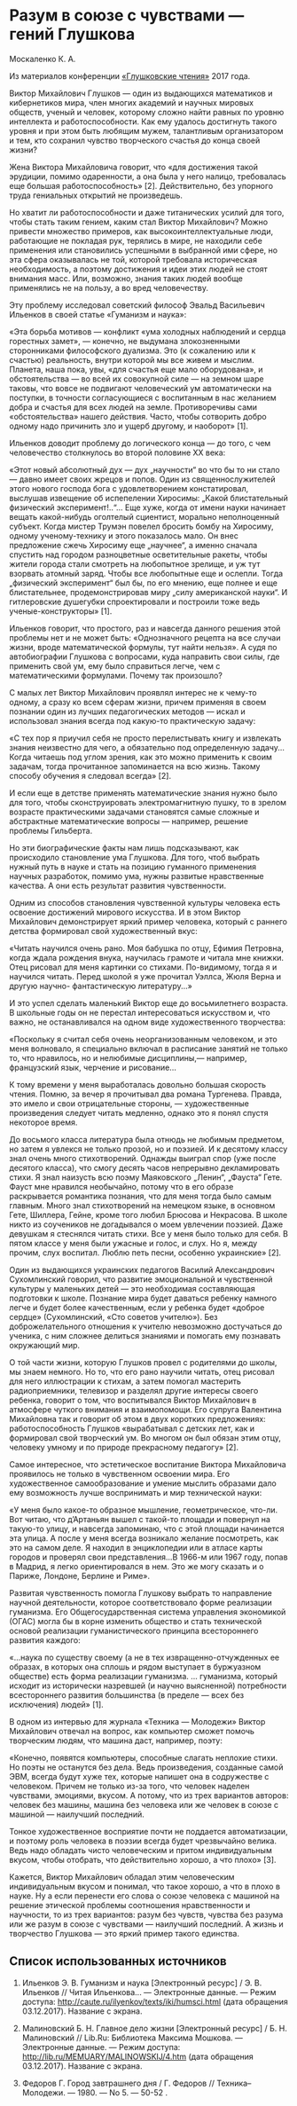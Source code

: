 # Разум в союзе с чувствами — гений Глушкова

Москаленко К. А.

Из материалов конференции [«Глушковские чтения»](index.md) 2017 года.

Виктор Михайлович Глушков — один из выдающихся математиков и кибернетиков мира, член многих академий и научных мировых обществ, ученый и человек, которому сложно найти равных по уровню интеллекта и работоспособности. Как ему удалось достигнуть такого уровня и при этом быть любящим мужем, талантливым организатором и тем, кто сохранил чувство творческого счастья до конца своей жизни?

Жена Виктора Михайловича говорит, что «для достижения такой эрудиции, помимо одаренности, а она была у него налицо, требовалась еще большая работоспособность» [2]. Действительно, без упорного труда гениальных открытий не произведешь.

Но хватит ли работоспособности и даже титанических усилий для того, чтобы стать таким гением, каким стал Виктор Михайлович? Можно привести множество примеров, как высокоинтеллектуальные люди, работающие не покладая рук, терялись в мире, не находили себе применения или становились успешными в выбранной ими сфере, но эта сфера оказывалась не той, которой требовала историческая необходимость, а поэтому достижения и идеи этих людей не стоят внимания масс. Или, возможно, знания таких людей вообще применялись не на пользу, а во вред человечеству.

Эту проблему исследовал советский философ Эвальд Васильевич Ильенков в своей статье «Гуманизм и наука»:

«Эта борьба мотивов — конфликт «ума холодных наблюдений и сердца горестных замет», — конечно, не выдумана злокозненными сторонниками философского дуализма. Это (к сожалению или к счастью) реальность, внутри которой мы все живем и мыслим. Планета, наша пока, увы, «для счастья еще мало оборудована», и обстоятельства — во всей их совокупной силе — на земном шаре таковы, что вовсе не подвигают человеческий ум автоматически на поступки, в точности согласующиеся с воспитанным в нас желанием добра и счастья для всех людей на земле. Противоречивы сами «обстоятельства» нашего действия. Часто, чтобы сотворить добро одному надо причинить зло и ущерб другому, и наоборот» [1].

Ильенков доводит проблему до логического конца — до того, с чем человечество столкнулось во второй половине ХХ века:

«Этот новый абсолютный дух — дух „научности“ во что бы то ни стало — давно имеет своих жрецов и попов. Один из священнослужителей этого нового господа бога с удовлетворением констатировал, выслушав извещение об испепелении Хиросимы: „Какой блистательный физический эксперимент!..“... Еще хуже, когда от имени науки начинает вещать какой-нибудь оголтелый сциентист, морально неполноценный субъект. Когда мистер Трумэн повелел бросить бомбу на Хиросиму, одному ученому-технику и этого показалось мало. Он внес предложение сжечь Хиросиму еще „научнее“, а именно сначала спустить над городом разноцветные осветительные ракеты, чтобы жители города стали смотреть на любопытное зрелище, и уж тут взорвать атомный заряд. Чтобы все любопытные еще и ослепли. Тогда „физический эксперимент“ был бы, по его мнению, еще полнее и еще блистательнее, продемонстрировав миру „силу американской науки“. И гитлеровские душегубки спроектировали и построили тоже ведь ученые-конструкторы» [1].

Ильенков говорит, что простого, раз и навсегда данного решения этой проблемы нет и не может быть: «Однозначного рецепта на все случаи жизни, вроде математической формулы, тут найти нельзя». А судя по автобиографии Глушкова с вопросами, куда направить свои силы, где применить свой ум, ему было справиться легче, чем с математическими формулами. Почему так произошло?

С малых лет Виктор Михайлович проявлял интерес не к чему-то одному, а сразу ко всем сферам жизни, причем применяя в своем познании один из лучших педагогических методов — искал и использовал знания всегда под какую-то практическую задачу:

«С тех пор я приучил себя не просто перелистывать книгу и извлекать знания неизвестно для чего, а обязательно под определенную задачу... Когда читаешь под углом зрения, как это можно применить к своим задачам, тогда прочитанное запоминается на всю жизнь. Такому способу обучения я следовал всегда» [2].

И если еще в детстве применять математические знания нужно было для того, чтобы сконструировать электромагнитную пушку, то в зрелом возрасте практическими задачами становятся самые сложные и абстрактные математические вопросы — например, решение проблемы Гильберта.

Но эти биографические факты нам лишь подсказывают, как происходило становление ума Глушкова. Для того, чтоб выбрать нужный путь в науке и стать на позицию гуманного применения научных разработок, помимо ума, нужны развитые нравственные качества. А они есть результат развития чувственности.

Одним из способов становления чувственной культуры человека есть освоение достижений мирового искусства. И в этом Виктор Михайлович демонстрирует яркий пример человека, который с раннего детства формировал свой художественный вкус:

«Читать научился очень рано. Моя бабушка по отцу, Ефимия Петровна, когда ждала рождения внука, научилась грамоте и читала мне книжки. Отец рисовал для меня картинки со стихами. По-видимому, тогда я и научился читать. Перед школой я уже прочитал Уэллса, Жюля Верна и другую научно- фантастическую литературу...»

И это успел сделать маленький Виктор еще до восьмилетнего возраста. В школьные годы он не перестал интересоваться искусством и, что важно, не останавливался на одном виде художественного творчества:

«Поскольку я считал себя очень неорганизованным человеком, и это меня волновало, я специально включал в расписание занятий не только то, что нравилось, но и нелюбимые дисциплины,— например, французский язык, черчение и рисование...

К тому времени у меня выработалась довольно большая скорость чтения. Помню, за вечер я прочитывал два романа Тургенева. Правда, это имело и свои отрицательные стороны, — художественные произведения следует читать медленно, однако это я понял спустя некоторое время.

До восьмого класса литература была отнюдь не любимым предметом, но затем я увлекся не только прозой, но и поэзией. И к десятому классу знал очень много стихотворений. Однажды выиграл спор (уже после десятого класса), что смогу десять часов непрерывно декламировать стихи. Я знал наизусть всю поэму Маяковского „Ленин“, „Фауста“ Гете. Фауст мне нравился необычайно, потому что в его образе раскрывается романтика познания, что для меня тогда было самым главным. Много знал стихотворений на немецком языке, в основном Гете, Шиллера, Гейне, кроме того любил Брюсова и Некрасова. В школе никто из соучеников не догадывался о моем увлечении поэзией. Даже девушкам я стеснялся читать стихи. Все у меня было только для себя. В пятом классе у меня были ужасные и голос, и слух. Но я, между прочим, слух воспитал. Люблю петь песни, особенно украинские» [2].

Один из выдающихся украинских педагогов Василий Александрович Сухомлинский говорил, что развитие эмоциональной и чувственной культуры у маленьких детей — это необходимая составляющая подготовки к школе. Познание мира будет даваться ребенку намного легче и будет более качественным, если у ребенка будет «доброе сердце» (Сухомлинский, «Сто советов учителю»). Без доброжелательного отношения к учителю невозможно достучаться до ученика, с ним сложнее делиться знаниями и помогать ему познавать окружающий мир.

О той части жизни, которую Глушков провел с родителями до школы, мы знаем немного. Но то, что его рано научили читать, отец рисовал для него иллюстрации к стихам, а затем помогал мастерить радиоприемники, телевизор и разделял другие интересы своего ребенка, говорит о том, что воспитывался Виктор Михайлович в атмосфере чуткого внимания и взаимопомощи. Его супруга Валентина Михайловна так и говорит об этом в двух коротких предложениях: работоспособность Глушков «вырабатывал с детских лет, как и формировал свой творческий ум. Во многом он был обязан этим отцу, человеку умному и по природе прекрасному педагогу» [2].

Самое интересное, что эстетическое воспитание Виктора Михайловича проявилось не только в чувственном освоении мира. Его художественное самообразование и умение мыслить образами дало ему возможность лучше воспринимать и мир технической науки:

«У меня было какое-то образное мышление, геометрическое, что-ли. Вот читаю, что д’Артаньян вышел с такой-то площади и повернул на такую-то улицу, и навсегда запоминаю, что с этой площади начинается эта улица. А после у меня всегда возникало желание посмотреть, как это на самом деле. Я находил в энциклопедии или в атласе карты городов и проверял свои представления...В 1966-м или 1967 году, попав в Мадрид, я легко ориентировался в нем. Это же могу сказать и о Париже, Лондоне, Берлине и Риме».

Развитая чувственность помогла Глушкову выбрать то направление научной деятельности, которое соответствовало форме реализации гуманизма. Его Общегосударственная система управления экономикой (ОГАС) могла бы в корне изменить общество и стать технической основой реализации гуманистического принципа всестороннего развития каждого:

«...наука по существу своему (а не в тех извращенно-отчужденных ее образах, в которых она сплошь и рядом выступает в буржуазном обществе) есть форма реализации гуманизма. ... гуманизма, который исходит из исторически назревшей (и научно выясненной) потребности всестороннего развития большинства (в пределе — всех без исключения) людей» [1].

В одном из интервью для журнала «Техника — Молодежи» Виктор Михайлович отвечал на вопрос, как компьютер сможет помочь творческим людям, что машина даст, например, поэту:

«Конечно, появятся компьютеры, способные слагать неплохие стихи. Но поэты не останутся без дела. Ведь произведения, созданные самой ЭВМ, всегда будут хуже тех, которые напишет она в содружестве с человеком. Причем не только из-за того, что человек наделен чувствами, эмоциями, вкусом. А потому, что из трех вариантов авторов: человек без машины, машина без человека или же человек в союзе с машиной — наилучший последний.

Тонкое художественное восприятие почти не поддается автоматизации, и поэтому роль человека в поэзии всегда будет чрезвычайно велика. Ведь надо обладать чисто человеческим и притом индивидуальным вкусом, чтобы отобрать, что действительно хорошо, а что плохо» [3].

Кажется, Виктор Михайлович обладал этим человеческим индивидуальным вкусом и понимал, что такое хорошо, а что в плохо в науке. Ну а если перенести его слова о союзе человека с машиной на решение этической проблемы соотношения нравственности и научности, то из трех вариантов: разум без чувств, чувства без разума или же разум в союзе с чувствами — наилучший последний. А жизнь и творчество Глушкова — это яркий пример такого единства.

## Список использованных источников

1. Ильенков Э. В. Гуманизм и наука [Электронный ресурс] / Э. В. Ильенков // Читая Ильенкова... — Электронные данные. — Режим доступа: http://caute.ru/ilyenkov/texts/iki/humsci.html (дата обращения 03.12.2017). Название с экрана.

2. Малиновский Б. Н. Главное дело жизни [Электронный ресурс] / Б. Н. Малиновский // Lib.Ru: Библиотека Максима Мошкова. — Электронные данные. — Режим доступа: http://lib.ru/MEMUARY/MALINOWSKIJ/4.htm (дата обращения 03.12.2017). Название с экрана.

3. Федоров Г. Город завтрашнего дня / Г. Федоров // Техника–Молодежи. — 1980. — No 5. — 50-52 .